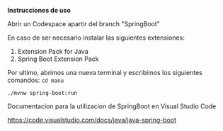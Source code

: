 **Instrucciones de uso**

Abrir un Codespace apartir del branch "SpringBoot"


En caso de ser necesario instalar las siguientes extensiones:
1. Extension Pack for Java
2. Spring Boot Extension Pack


Por ultimo, abrimos una nueva terminal y escribimos los siguientes comandos:
`cd manu`

`./mvnw spring-boot:run`

Documentacion para la utilizacion de SpringBoot en Visual Studio Code


https://code.visualstudio.com/docs/java/java-spring-boot

